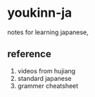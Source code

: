 # youkinn-ja
notes for learning japanese, 

## reference
1. videos from hujiang
2. standard japanese
3. grammer cheatsheet







